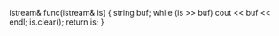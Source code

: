 istream& func(istream& is) {
    string buf;
    while (is >> buf)
        cout << buf << endl;
    is.clear();
    return is;
}
